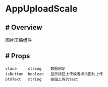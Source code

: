 # AppUploadScale

##  #  Overview

图片压缩组件

##  # Props


```text
vlaue     string    数据绑定
isButton  boolean   显示按钮上传或者点击图片上传
btnText   string    按钮上传的text
```


